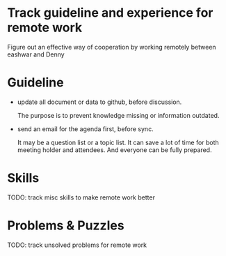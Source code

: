 Track guideline and experience for remote work
=========

Figure out an effective way of cooperation by working remotely between eashwar and Denny

Guideline
=========
- update all document or data to github, before discussion.

  The purpose is to prevent knowledge missing or information outdated.

- send an email for the agenda first, before sync.

  It may be a question list or a topic list. It can save a lot of time for both meeting holder and attendees. And everyone can be fully prepared.

Skills
=========
TODO: track misc skills to make remote work better

Problems & Puzzles
=========
TODO: track unsolved problems for remote work